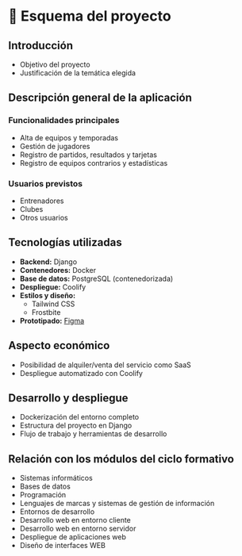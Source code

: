 # 🧩 Esquema del proyecto

## Introducción

- Objetivo del proyecto
- Justificación de la temática elegida

## Descripción general de la aplicación

### Funcionalidades principales

- Alta de equipos y temporadas
- Gestión de jugadores
- Registro de partidos, resultados y tarjetas
- Registro de equipos contrarios y estadísticas

### Usuarios previstos
- Entrenadores
- Clubes
- Otros usuarios

## Tecnologías utilizadas

- **Backend:** Django
- **Contenedores:** Docker
- **Base de datos:** PostgreSQL (contenedorizada)
- **Despliegue:** Coolify
- **Estilos y diseño:**
  - Tailwind CSS
  - Frostbite
- **Prototipado:** [Figma](https://www.figma.com/design/BwJpLnMEFPsqLDaSgylB0V/flowbite-pro-figma-v2.10.0?node-id=3284-23924&p=f&t=1FOA0u6W49pHDa18-0)

## Aspecto económico

- Posibilidad de alquiler/venta del servicio como SaaS
- Despliegue automatizado con Coolify

## Desarrollo y despliegue

- Dockerización del entorno completo
- Estructura del proyecto en Django
- Flujo de trabajo y herramientas de desarrollo

## Relación con los módulos del ciclo formativo

- Sistemas informáticos
- Bases de datos
- Programación
- Lenguajes de marcas y sistemas de gestión de información
- Entornos de desarrollo
- Desarrollo web en entorno cliente
- Desarrollo web en entorno servidor
- Despliegue de aplicaciones web
- Diseño de interfaces WEB

